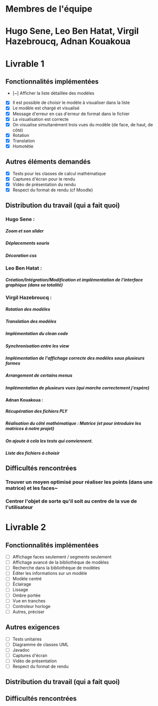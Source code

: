 # Membres de l'équipe
# Hugo Sene, Leo Ben Hatat, Virgil Hazebroucq, Adnan Kouakoua

# Livrable 1

## Fonctionnalités implémentées

- [~] Afficher la liste détaillée des modèles
- [X] Il est possible de choisir le modèle à visualiser dans la liste
- [X] Le modèle est chargé et visualisé
- [X] Message d'erreur en cas d'erreur de format dans le fichier
- [X] La visualisation est correcte
- [X] On visualise simultanément trois vues du modèle (de face, de haut, de côté)
- [X] Rotation
- [X] Translation
- [X] Homotétie

## Autres éléments demandés

- [X] Tests pour les classes de calcul mathématique
- [X] Captures d'écran pour le rendu
- [X] Vidéo de présentation du rendu
- [X] Respect du format de rendu (cf Moodle)

## Distribution du travail (qui a fait quoi)
### Hugo Sene :
##### Zoom et son slider
##### Déplacements souris
##### Décoration css

### Leo Ben Hatat :
##### Création/Intégration/Modification et implémentation de l'interface graphique (dans sa totalité)

### Virgil Hazebroucq :
##### Rotation des modèles
##### Translation des modèles
##### Implémentation du clean code
##### Synchronisation entre les view
##### Implémentation de l'affichage correcte des modèles sous plusieurs formes
##### Arrangement de certains menus
##### Implémentation de plusieurs vues (qui marche correctement j'espère)

#### Adnan Kouakoua :
##### Récupération des fichiers PLY
##### Réalisation du côté mathématique : Matrice (et pour introduire les matrices à notre projet)
##### On ajoute à cela les tests qui conviennent.
##### Liste des fichiers à choisir

## Difficultés rencontrées
### Trouver un moyen optimisé pour réaliser les points (dans une matrice) et les faces~
### Centrer l'objet de sorte qu'il soit au centre de la vue de l'utilisateur


# Livrable 2

## Fonctionnalités implémentées


- [ ] Affichage faces seulement / segments seulement
- [ ] Affichage avancé de la bibliothèque de modèles
- [ ] Recherche dans la bibliothèque de modèles
- [ ] Éditer les informations sur un modèle
- [ ] Modèle centré
- [ ] Éclairage
- [ ] Lissage
- [ ] Ombre portée
- [ ] Vue en tranches
- [ ] Controleur horloge
- [ ] Autres, préciser

## Autres exigences

- [ ] Tests unitaires
- [ ] Diagramme de classes UML
- [ ] Javadoc
- [ ] Captures d'écran
- [ ] Vidéo de présentation
- [ ] Respect du format de rendu

## Distribution du travail (qui a fait quoi)


## Difficultés rencontrées



